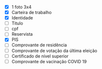 - [x] 1 foto 3x4
- [x] Carteira de trabalho
- [x] Identidade
- [ ] Titulo
- [ ] cpf
- [ ] Reservista
- [x] PIS
- [ ] Comprovante de residência
- [ ] Comprovante de votação da última eleição
- [ ] Certificado de nível superior
- [ ] Comprovante de vacinação COVID 19